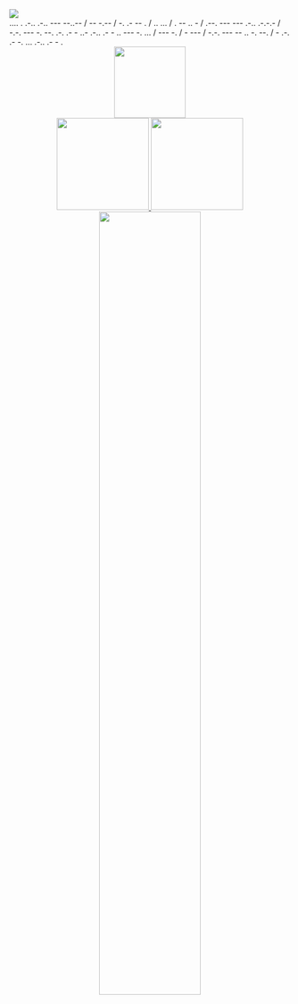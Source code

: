 <div><img src="https://readme-typing-svg.herokuapp.com?color=%03F19A7&center=true&vCenter=true&multiline=true&width=500&height=65&lines=Hello+Friend!;"><br></div>
<stronger>.... . .-.. .-.. --- --..-- / -- -.-- / -. .- -- . / .. ... / . -- .. - / .--. --- --- .-.. .-.-.- / -.-. --- -. --. .-. .- - ..- .-.. .- - .. --- -. ... / --- -. / - --- / -.-. --- -- .. -. --. / - .-. .- -. ... .-.. .- - .</stronger>
<div align="center">
  <a href="https://github.com/emitpool">
     <img src='https://github.com/emitpool/emitpool/blob/main/WhiteHat.png' height='128px' weidth'128px' target="_blank"><br>
    
  <img height="165em" src="https://github-readme-stats.vercel.app/api?username=emitpool&show_icons=true&theme=white&include_all_commits=true&count_private=true"/>
  <img height="165em" src="https://github-readme-stats.vercel.app/api/top-langs/?username=emitpool&layout=compact&langs_count=7&theme=white"/>
    <img src="https://activity-graph.herokuapp.com/graph?username=emitpool&theme=github&bg_color=20232a&hide_border=true" width="60%"/>
</div>
